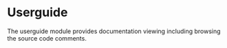 # Userguide

The userguide module provides documentation viewing including browsing the source code comments.
